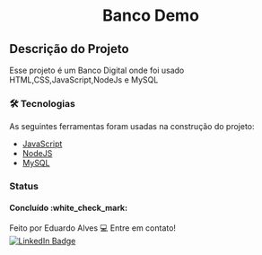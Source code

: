 
<h1 align="center">Banco Demo</h1>


## Descrição do Projeto
<p align="left">Esse projeto é um Banco Digital onde foi usado HTML,CSS,JavaScript,NodeJs e MySQL</p>

### 🛠 Tecnologias

As seguintes ferramentas foram usadas na construção do projeto:

- [JavaScript](https://developer.mozilla.org/pt-BR/docs/Web/JavaScript)
- [NodeJS](https://nodejs.org/pt-br/docs/)
- [MySQL](https://dev.mysql.com/doc/)

### Status

<h4 align="left"> 
	Concluído :white_check_mark:
</h4>

Feito por Eduardo Alves :computer: Entre em contato!<br/>
[![LinkedIn Badge](https://img.shields.io/badge/linkedin-%230077B5.svg?style=for-the-badge&logo=linkedin&logoColor=white)](https://www.linkedin.com/in/deveduardo-alves/)
